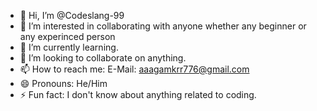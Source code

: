 - 👋 Hi, I’m @Codeslang-99
- 👀 I’m interested in collaborating with anyone whether any beginner or any experinced person 
- 🌱 I’m currently learning.
- 💞️ I’m looking to collaborate on anything.
- 📫 How to reach me: E-Mail: aaagamkrr776@gmail.com
- 😄 Pronouns: He/Him
- ⚡ Fun fact: I don't know about anything related to coding.

<!---
Codeslang-99/Codeslang-99 is a ✨ special ✨ repository because its `README.md` (this file) appears on your GitHub profile.
You can click the Preview link to take a look at your changes.
--->
